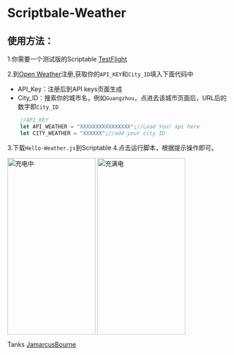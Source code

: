# Scriptbale-Weather

## 使用方法：
1.你需要一个测试版的Scriptable [TestFlight](https://testflight.apple.com/join/uN1vTqxk)

2.到[Open Weather](https://openweathermap.org)注册,获取你的`API_KEY`和`City_ID`填入下面代码中

- API_Key：注册后到API keys页面生成
- City_ID：搜索你的城市名，例如`Guangzhou`，点进去该城市页面后，URL后的数字即`City_ID`

```js
	//API_KEY
	let API_WEATHER = "XXXXXXXXXXXXXXXX";//Load Your api here
	let CITY_WEATHER = "XXXXXX";//add your city ID
```
3.下载`Hello-Weather.js`到Scriptable
4.点击运行脚本，根据提示操作即可。

<img src="https://github.com/xkerwin/Scriptbale-Weather/blob/main/image/charging.PNG?raw=true" width = "200" height = "400" alt="充电中" 
align=center>
<img src="https://github.com/xkerwin/Scriptbale-Weather/blob/main/image/full%20charge.PNG?raw=true" width = "200" height = "400" alt="充满电" 
align=center>

Tanks [JamarcusBourne](https://www.reddit.com/u/solelo/?utm_source=share&utm_medium=ios_app&utm_name=iossmf)
